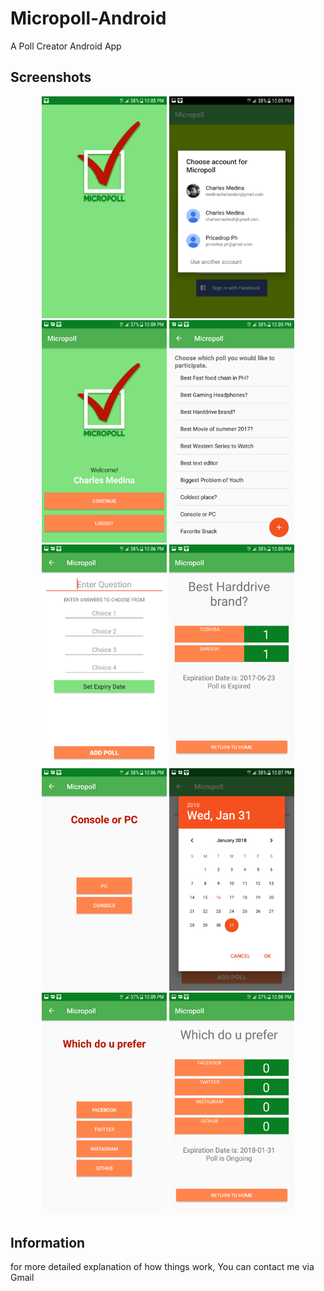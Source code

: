 # Micropoll-Android
A Poll Creator Android App


## Screenshots
<div align="center">
<img src="https://github.com/medinacharlesdan/Micropoll-Android/blob/master/Screenshot1.png" width="200"> 
<img src="https://github.com/medinacharlesdan/Micropoll-Android/blob/master/Screenshot2.png" width="200">
<img src="https://github.com/medinacharlesdan/Micropoll-Android/blob/master/Screenshot2.1.png" width="200">
<img src="https://github.com/medinacharlesdan/Micropoll-Android/blob/master/Screenshot3.png" width="200"> 
<img src="https://github.com/medinacharlesdan/Micropoll-Android/blob/master/Screenshot4.png" width="200">
<img src="https://github.com/medinacharlesdan/Micropoll-Android/blob/master/Screenshot5.png" width="200">
<img src="https://github.com/medinacharlesdan/Micropoll-Android/blob/master/Screenshot6.png" width="200">
<img src="https://github.com/medinacharlesdan/Micropoll-Android/blob/master/Screenshot7.png" width="200">
<img src="https://github.com/medinacharlesdan/Micropoll-Android/blob/master/Screenshot8.png" width="200">
<img src="https://github.com/medinacharlesdan/Micropoll-Android/blob/master/Screenshot9.png" width="200">
</div>

## Information
for more detailed explanation of how things work, You can contact me via Gmail
